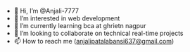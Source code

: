 - 👋 Hi, I’m @Anjali-7777
- 👀 I’m interested in web development
- 🌱 I’m currently learning bca at ghrietn nagpur
- 💞️ I’m looking to collaborate on technical real-time projects
- 📫 How to reach me (anjalipatalabansi637@gmail.com)
  

<!---
Anjali-7777/Anjali-7777 is a ✨ special ✨ repository because its `README.md` (this file) appears on your GitHub profile.
You can click the Preview link to take a look at your changes.
--->
